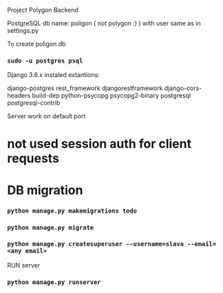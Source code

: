 Project Polygon Backend

PostgreSQL
db name: poligon ( not polygon :) )
with user same as in settings.py

To create poligon db
### `sudo -u postgres psql`
Django 3.6.x
instaled extantions:

django-postgres
rest_framework
djangorestframework django-cors-headers
build-dep python-psycopg
psycopg2-binary
postgresql postgresql-contrib

Server work on default port
# not used session auth for client requests

# DB migration
### `python manage.py makemigrations todo`
### `python manage.py migrate`

### `python manage.py createsuperuser --username=slava --email=<any email>`

RUN server

### `python manage.py runserver`
